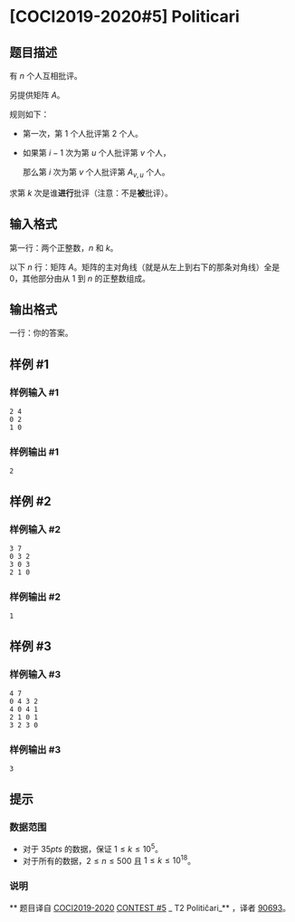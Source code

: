 # [COCI2019-2020#5] Politicari

## 题目描述

有 $n$ 个人互相批评。

另提供矩阵 $A$。

规则如下：

- 第一次，第 $1$ 个人批评第 $2$ 个人。

- 如果第 $i-1$ 次为第 $u$ 个人批评第 $v$ 个人，

  那么第 $i$ 次为第 $v$ 个人批评第 $A_{v,u}$ 个人。

求第 $k$ 次是谁**进行**批评（注意：不是**被**批评）。

## 输入格式

第一行：两个正整数，$n$ 和 $k$。

以下 $n$ 行：矩阵 $A$。矩阵的主对角线（就是从左上到右下的那条对角线）全是 $0$，其他部分由从 $1$ 到 $n$ 的正整数组成。

## 输出格式

一行：你的答案。

## 样例 #1

### 样例输入 #1

```
2 4
0 2
1 0
```

### 样例输出 #1

```
2
```

## 样例 #2

### 样例输入 #2

```
3 7
0 3 2
3 0 3
2 1 0
```

### 样例输出 #2

```
1
```

## 样例 #3

### 样例输入 #3

```
4 7
0 4 3 2
4 0 4 1
2 1 0 1
3 2 3 0
```

### 样例输出 #3

```
3
```

## 提示

### 数据范围

- 对于 $35 pts$ 的数据，保证 $1\leq k\leq 10^5$。
- 对于所有的数据，$2\leq n\leq 500$ 且 $1\leq k\leq 10^{18}$。

### 说明

**
题目译自 [COCI2019-2020](https://hsin.hr/coci/archive/2019_2020/) [CONTEST #5](https://hsin.hr/coci/archive/2019_2020/contest5_tasks.pdf)  _
T2 Političari_** ，译者 [90693](/user/90693)。